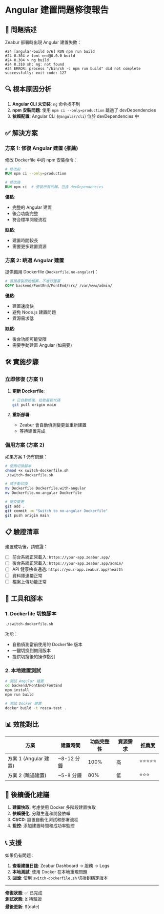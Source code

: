 # Angular 建置問題修復報告

## 🚨 問題描述

Zeabur 部署時出現 Angular 建置失敗：

```
#24 [angular-build 6/6] RUN npm run build
#24 0.304 > font-end@0.0.0 build
#24 0.304 > ng build
#24 0.310 sh: ng: not found
#24 ERROR: process "/bin/sh -c npm run build" did not complete successfully: exit code: 127
```

## 🔍 根本原因分析

1. **Angular CLI 未安裝**: `ng` 命令找不到
2. **npm 安裝問題**: 使用 `npm ci --only=production` 跳過了 devDependencies
3. **依賴配置**: Angular CLI (`@angular/cli`) 位於 devDependencies 中

## ✅ 解決方案

### 方案 1: 修復 Angular 建置 (推薦)

修改 Dockerfile 中的 npm 安裝命令：

```dockerfile
# 修改前
RUN npm ci --only=production

# 修改後  
RUN npm ci  # 安裝所有依賴，包含 devDependencies
```

**優點**:
- 完整的 Angular 建置
- 後台功能完整
- 符合標準開發流程

**缺點**:
- 建置時間較長
- 需要更多建置資源

### 方案 2: 跳過 Angular 建置

提供備用 Dockerfile (`Dockerfile.no-angular`)：

```dockerfile
# 直接複製原始檔案，不進行建置
COPY backend/FontEnd/FontEnd/src/ /var/www/admin/
```

**優點**:
- 建置速度快
- 避免 Node.js 建置問題
- 資源需求低

**缺點**:
- 後台功能可能受限
- 需要手動建置 Angular (如需要)

## 🛠️ 實施步驟

### 立即修復 (方案 1)

1. **更新 Dockerfile**:
   ```bash
   # 已自動修復，拉取最新代碼
   git pull origin main
   ```

2. **重新部署**:
   - Zeabur 會自動偵測變更並重新建置
   - 等待建置完成

### 備用方案 (方案 2)

如果方案 1 仍有問題：

```bash
# 使用切換腳本
chmod +x switch-dockerfile.sh
./switch-dockerfile.sh

# 或手動切換
mv Dockerfile Dockerfile.with-angular
mv Dockerfile.no-angular Dockerfile

# 提交變更
git add .
git commit -m "Switch to no-angular Dockerfile"
git push origin main
```

## 📋 驗證清單

建置成功後，請驗證：

- [ ] 前台系統正常載入: `https://your-app.zeabur.app/`
- [ ] 後台系統正常載入: `https://your-app.zeabur.app/admin/`
- [ ] API 健康檢查通過: `https://your-app.zeabur.app/health`
- [ ] 資料庫連接正常
- [ ] 檔案上傳功能正常

## 🔧 工具和腳本

### 1. Dockerfile 切換腳本

```bash
./switch-dockerfile.sh
```

功能：
- 自動偵測當前使用的 Dockerfile 版本
- 一鍵切換到備用版本
- 提供切換後的操作指引

### 2. 本地建置測試

```bash
# 測試 Angular 建置
cd backend/FontEnd/FontEnd
npm install
npm run build

# 測試 Docker 建置
docker build -t rosca-test .
```

## 📊 效能對比

| 方案 | 建置時間 | 功能完整性 | 資源需求 | 推薦度 |
|------|----------|------------|----------|--------|
| 方案 1 (Angular 建置) | ~8-12 分鐘 | 100% | 高 | ⭐⭐⭐⭐⭐ |
| 方案 2 (跳過建置) | ~5-8 分鐘 | 80% | 低 | ⭐⭐⭐ |

## 🚀 後續優化建議

1. **建置快取**: 考慮使用 Docker 多階段建置快取
2. **依賴優化**: 分離生產和開發依賴
3. **CI/CD**: 設置自動化測試和部署流程
4. **監控**: 添加建置時間和成功率監控

## 📞 支援

如果仍有問題：

1. **查看建置日誌**: Zeabur Dashboard → 服務 → Logs
2. **本地測試**: 使用 Docker 在本地重現問題
3. **回滾**: 使用 `switch-dockerfile.sh` 切換到穩定版本

---

**修復狀態**: ✅ 已完成  
**測試狀態**: ⏳ 待驗證  
**最後更新**: $(date)
